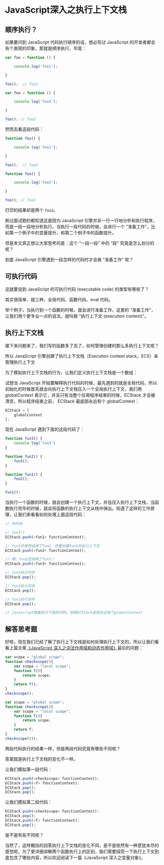 # JavaScript深入之执行上下文栈

## 顺序执行？


如果要问到 JavaScript 代码执行顺序的话，想必写过 JavaScript 的开发者都会有个直观的印象，那就是顺序执行，毕竟：


```javascript
var foo = function () {

    console.log('foo1');

}

foo();  // foo1

var foo = function () {

    console.log('foo2');

}

foo(); // foo2
```


然而去看这段代码：


```javascript
function foo() {

    console.log('foo1');

}

foo();  // foo2

function foo() {

    console.log('foo2');

}

foo(); // foo2
```


打印的结果却是两个 `foo2`。


刷过面试题的都知道这是因为 JavaScript 引擎并非一行一行地分析和执行程序，而是一段一段地分析执行。当执行一段代码的时候，会进行一个 “准备工作”，比如第一个例子中的变量提升，和第二个例子中的函数提升。


但是本文真正想让大家思考的是：这个 “一段一段” 中的 “段” 究竟是怎么划分的呢？


到底 JavaScript 引擎遇到一段怎样的代码时才会做 “准备工作” 呢？


## 可执行代码


这就要说到 JavaScript 的可执行代码 (executable code) 的类型有哪些了？


其实很简单，就三种，全局代码、函数代码、eval 代码。


举个例子，当执行到一个函数的时候，就会进行准备工作，这里的 “准备工作”，让我们用个更专业一点的说法，就叫做 "执行上下文 (execution context)"。


## 执行上下文栈


接下来问题来了，我们写的函数多了去了，如何管理创建的那么多执行上下文呢？


所以 JavaScript 引擎创建了执行上下文栈（Execution context stack，ECS）来管理执行上下文


为了模拟执行上下文栈的行为，让我们定义执行上下文栈是一个数组：


试想当 JavaScript 开始要解释执行代码的时候，最先遇到的就是全局代码，所以初始化的时候首先就会向执行上下文栈压入一个全局执行上下文，我们用 globalContext 表示它，并且只有当整个应用程序结束的时候，ECStack 才会被清空，所以程序结束之前， ECStack 最底部永远有个 globalContext：


```javascript
ECStack = [
    globalContext
];
```


现在 JavaScript 遇到下面的这段代码了：


```javascript
function fun3() {
    console.log('fun3')
}

function fun2() {
    fun3();
}

function fun1() {
    fun2();
}

fun1();
```


当执行一个函数的时候，就会创建一个执行上下文，并且压入执行上下文栈，当函数执行完毕的时候，就会将函数的执行上下文从栈中弹出。知道了这样的工作原理，让我们来看看如何处理上面这段代码：


```javascript
// 伪代码

// fun1()
ECStack.push(<fun1> functionContext);

// fun1中竟然调用了fun2，还要创建fun2的执行上下文
ECStack.push(<fun2> functionContext);

// 擦，fun2还调用了fun3！
ECStack.push(<fun3> functionContext);

// fun3执行完毕
ECStack.pop();

// fun2执行完毕
ECStack.pop();

// fun1执行完毕
ECStack.pop();

// javascript接着执行下面的代码，但是ECStack底层永远有个globalContext
```


## 解答思考题


好啦，现在我们已经了解了执行上下文栈是如何处理执行上下文的，所以让我们看看上篇文章[《JavaScript 深入之词法作用域和动态作用域》](https://github.com/mqyqingfeng/Blog/issues/3)最后的问题：


```javascript
var scope = "global scope";
function checkscope(){
    var scope = "local scope";
    function f(){
        return scope;
    }
    return f();
}
checkscope();
```


```javascript
var scope = "global scope";
function checkscope(){
    var scope = "local scope";
    function f(){
        return scope;
    }
    return f;
}
checkscope()();
```


两段代码执行的结果一样，但是两段代码究竟有哪些不同呢？


答案就是执行上下文栈的变化不一样。


让我们模拟第一段代码：


```javascript
ECStack.push(<checkscope> functionContext);
ECStack.push(<f> functionContext);
ECStack.pop();
ECStack.pop();
```


让我们模拟第二段代码：


```javascript
ECStack.push(<checkscope> functionContext);
ECStack.pop();
ECStack.push(<f> functionContext);
ECStack.pop();
```


是不是有些不同呢？


当然了，这样概括的回答执行上下文栈的变化不同，是不是依然有一种意犹未尽的感觉呢，为了更详细讲解两个函数执行上的区别，我们需要探究一下执行上下文到底包含了哪些内容，所以欢迎阅读下一篇《JavaScript 深入之变量对象》。


## 

